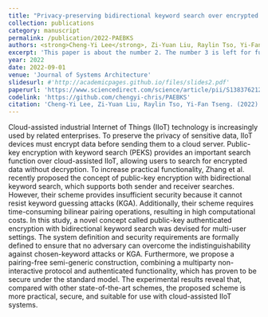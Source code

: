 ```yaml
---
title: "Privacy-preserving bidirectional keyword search over encrypted data for cloud-assisted IIoT"
collection: publications
category: manuscript
permalink: /publication/2022-PAEBKS
authors: <strong>Cheng-Yi Lee</strong>, Zi-Yuan Liu, Raylin Tso, Yi-Fan Tseng
excerpt: 'This paper is about the number 2. The number 3 is left for future work.'
year: 2022
date: 2022-09-01
venue: 'Journal of Systems Architecture'
slidesurl: #'http://academicpages.github.io/files/slides2.pdf'
paperurl: 'https://www.sciencedirect.com/science/article/pii/S1383762122001631'
codelink: 'https://github.com/chengyi-chris/PAEBKS'
citation: 'Cheng-Yi Lee, Zi-Yuan Liu, Raylin Tso, Yi-Fan Tseng. (2022). "Privacy-preserving bidirectional keyword search over encrypted data for cloud-assisted IIoT." <i>Journal of Systems Architecture</i>. 130 (2022): 102642.'
---
```


Cloud-assisted industrial Internet of Things (IIoT) technology is increasingly used by related enterprises. To preserve the privacy of sensitive data, IIoT devices must encrypt data before sending them to a cloud server. Public-key encryption with keyword search (PEKS) provides an important search function over cloud-assisted IIoT, allowing users to search for encrypted data without decryption. 
To increase practical functionality, Zhang et al. recently proposed the concept of public-key encryption with bidirectional keyword search, which supports both sender and receiver searches. However, their scheme provides insufficient security because it cannot resist keyword guessing attacks (KGA). 
Additionally, their scheme requires time-consuming bilinear pairing operations, resulting in high computational costs. In this study, a novel concept called public-key authenticated encryption with bidirectional keyword search was devised for multi-user settings. 
The system definition and security requirements are formally defined to ensure that no adversary can overcome the indistinguishability against chosen-keyword attacks or KGA. Furthermore, we propose a pairing-free semi-generic construction, combining a multiparty non-interactive protocol and authenticated functionality, which has proven to be secure under the standard model. 
The experimental results reveal that, compared with other state-of-the-art schemes, the proposed scheme is more practical, secure, and suitable for use with cloud-assisted IIoT systems.
